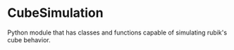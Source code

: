 # CubeSimulation
Python module that has classes and functions capable of simulating rubik's cube behavior.
